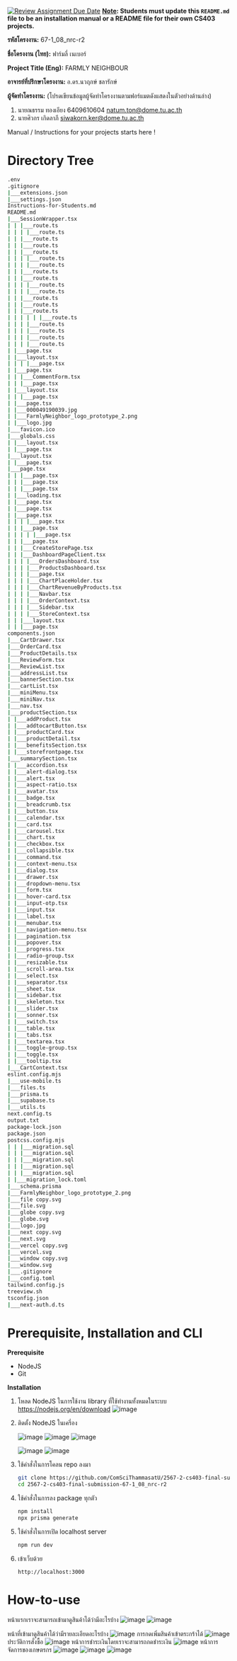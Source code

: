 [![Review Assignment Due Date](https://classroom.github.com/assets/deadline-readme-button-22041afd0340ce965d47ae6ef1cefeee28c7c493a6346c4f15d667ab976d596c.svg)](https://classroom.github.com/a/w8H8oomW)
**<ins>Note</ins>: Students must update this `README.md` file to be an installation manual or a README file for their own CS403 projects.**

**รหัสโครงงาน:** 67-1_08_nrc-r2

**ชื่อโครงงาน (ไทย):** ฟาร์มลี่ เนเบอร์

**Project Title (Eng):** FARMLY NEIGHBOUR

**อาจารย์ที่ปรึกษาโครงงาน:** อ.ดร.นวฤกษ์ ชลารักษ์

**ผู้จัดทำโครงงาน:** (โปรดเขียนข้อมูลผู้จัดทำโครงงานตามฟอร์แมตดังแสดงในตัวอย่างด้านล่าง)
1. นายณธรรม ทองเอียง  6409610604  natum.ton@dome.tu.ac.th
2. นายศิวกร เกิดลาภี siwakorn.ker@dome.tu.ac.th
   
Manual / Instructions for your projects starts here !
# Directory Tree
<!-- TREEVIEW START -->
```bash
.env
.gitignore
|___extensions.json
|___settings.json
Instructions-for-Students.md
README.md
|___SessionWrapper.tsx
| | |___route.ts
| | | |___route.ts
| | |___route.ts
| | |___route.ts
| | |___route.ts
| | | |___route.ts
| | | |___route.ts
| | |___route.ts
| | |___route.ts
| | | |___route.ts
| | | |___route.ts
| | |___route.ts
| | |___route.ts
| | |___route.ts
| | | | | |___route.ts
| | | |___route.ts
| | | |___route.ts
| | | |___route.ts
| | | |___route.ts
| |___page.tsx
| |___layout.tsx
| | | |___page.tsx
| |___page.tsx
| | |___CommentForm.tsx
| | |___page.tsx
| |___layout.tsx
| | |___page.tsx
| |___page.tsx
| |___000049190039.jpg
| |___FarmlyNeighbor_logo_prototype_2.png
| |___logo.jpg
|___favicon.ico
|___globals.css
| |___layout.tsx
| |___page.tsx
|___layout.tsx
| |___page.tsx
|___page.tsx
| | |___page.tsx
| | |___page.tsx
| | |___page.tsx
| |___loading.tsx
| |___page.tsx
| |___page.tsx
| |___page.tsx
| | | |___page.tsx
| | |___page.tsx
| | | | |___page.tsx
| | |___page.tsx
| | |___CreateStorePage.tsx
| | |___DashboardPageClient.tsx
| | | |___OrdersDashboard.tsx
| | | |___ProductsDashboard.tsx
| | | |___page.tsx
| | | |___ChartPlaceHolder.tsx
| | | |___ChartRevenueByProducts.tsx
| | | |___Navbar.tsx
| | | |___OrderContext.tsx
| | | |___Sidebar.tsx
| | | |___StoreContext.tsx
| | |___layout.tsx
| | |___page.tsx
components.json
|___CartDrawer.tsx
|___OrderCard.tsx
|___ProductDetails.tsx
|___ReviewForm.tsx
|___ReviewList.tsx
|___addressList.tsx
|___bannerSection.tsx
|___cartList.tsx
|___miniMenu.tsx
|___miniNav.tsx
|___nav.tsx
|___productSection.tsx
| |___addProduct.tsx
| |___addtocartButton.tsx
| |___productCard.tsx
| |___productDetail.tsx
| |___benefitsSection.tsx
| |___storefrontpage.tsx
|___summarySection.tsx
| |___accordion.tsx
| |___alert-dialog.tsx
| |___alert.tsx
| |___aspect-ratio.tsx
| |___avatar.tsx
| |___badge.tsx
| |___breadcrumb.tsx
| |___button.tsx
| |___calendar.tsx
| |___card.tsx
| |___carousel.tsx
| |___chart.tsx
| |___checkbox.tsx
| |___collapsible.tsx
| |___command.tsx
| |___context-menu.tsx
| |___dialog.tsx
| |___drawer.tsx
| |___dropdown-menu.tsx
| |___form.tsx
| |___hover-card.tsx
| |___input-otp.tsx
| |___input.tsx
| |___label.tsx
| |___menubar.tsx
| |___navigation-menu.tsx
| |___pagination.tsx
| |___popover.tsx
| |___progress.tsx
| |___radio-group.tsx
| |___resizable.tsx
| |___scroll-area.tsx
| |___select.tsx
| |___separator.tsx
| |___sheet.tsx
| |___sidebar.tsx
| |___skeleton.tsx
| |___slider.tsx
| |___sonner.tsx
| |___switch.tsx
| |___table.tsx
| |___tabs.tsx
| |___textarea.tsx
| |___toggle-group.tsx
| |___toggle.tsx
| |___tooltip.tsx
|___CartContext.tsx
eslint.config.mjs
|___use-mobile.ts
|___files.ts
|___prisma.ts
|___supabase.ts
|___utils.ts
next.config.ts
output.txt
package-lock.json
package.json
postcss.config.mjs
| | |___migration.sql
| | |___migration.sql
| | |___migration.sql
| | |___migration.sql
| | |___migration.sql
| |___migration_lock.toml
|___schema.prisma
|___FarmlyNeighbor_logo_prototype_2.png
|___file copy.svg
|___file.svg
|___globe copy.svg
|___globe.svg
|___logo.jpg
|___next copy.svg
|___next.svg
|___vercel copy.svg
|___vercel.svg
|___window copy.svg
|___window.svg
|___.gitignore
|___config.toml
tailwind.config.js
treeview.sh
tsconfig.json
|___next-auth.d.ts

```
<!-- TREEVIEW END -->

# Prerequisite, Installation and CLI
**Prerequisite**
- NodeJS
- Git
  
**Installation**
1. โหลด NodeJS ในการใช้งาน library ที่ใช้ทำงานทั้งหมดในระบบ
https://nodejs.org/en/download
![image](https://github.com/user-attachments/assets/3725b71e-1949-457a-bdda-bd844d7836a4)

2. ติดตั้ง NodeJS ในเครี่อง
   
   ![image](https://github.com/user-attachments/assets/11dc68f4-6305-41d3-9e94-ca75bf7aab60)
   ![image](https://github.com/user-attachments/assets/21905fdb-ed99-4ce6-8db4-faf37b02e825)
   ![image](https://github.com/user-attachments/assets/9ed5be42-0738-4b39-b361-2f0dbd45834d)
   
   ![image](https://github.com/user-attachments/assets/1e56b129-3b6f-4796-b30b-767807f6ee44)
   ![image](https://github.com/user-attachments/assets/57602346-07de-4f36-bd75-59c6e4b024af)

3. ใช้คำสั่งในการโคลน repo ลงมา
   ```bash
   git clone https://github.com/ComSciThammasatU/2567-2-cs403-final-submission-67-1_08_nrc-r2.git
   cd 2567-2-cs403-final-submission-67-1_08_nrc-r2
   ```
4. ใช้คำสั่งในการลง package ทุกตัว
   ```bash
   npm install
   npx prisma generate
   ```
5. ใช้คำสั่งในการเปิด localhost server
   ```bash
   npm run dev
   ```
6. เข้าเว็บด้วย
    ```
    http://localhost:3000
    ```
# How-to-use
หน้าแรกเราจะสามารถเข้ามาดูสินค้าได้ว่ามีอะไรบ้าง
![image](https://github.com/user-attachments/assets/3ff97732-1e2a-465e-ab2d-0b66ee6888df)
![image](https://github.com/user-attachments/assets/0f1ad8e7-3870-47d6-82dd-890b9a287058)

หน้าที่เข้ามาดูสินค้าได้ว่ามีรายละเอียดอะไรบ้าง
![image](https://github.com/user-attachments/assets/7acae06c-b499-4c92-af5d-887677c26d24)
การกดเพิ่มสินค้าเข้าตระกร้าได้
![image](https://github.com/user-attachments/assets/d3c130c5-bc51-46bf-81a6-69ee7928db20)
ประวัติการสั่งซื้อ
![image](https://github.com/user-attachments/assets/54a59463-d428-49ae-83e4-3700a75848a6)
หน้าการชำระเงินโดยเราจะสามารถกดชำระเงิน
![image](https://github.com/user-attachments/assets/67656d84-696b-43ff-a36d-b7adb4b46397)
หน้าการจัดการของเกษตรกร
![image](https://github.com/user-attachments/assets/5a735221-f62a-4a5f-a9f2-29e9a7d1e1ca)
![image](https://github.com/user-attachments/assets/7d97bc64-953a-470d-8e7f-5f8dacbdd2d4)
![image](https://github.com/user-attachments/assets/5d1aa69b-b0cf-42fe-972d-8c131f1e2a0f)





